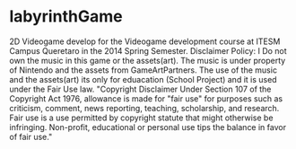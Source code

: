 # labyrinthGame
2D Videogame develop for the Videogame development course at ITESM Campus Queretaro in the 2014 Spring Semester. Disclaimer Policy:  I Do not own the music in this game or the assets(art).  The music is under property of Nintendo and the assets from GameArtPartners.  The use of the music and the assets(art) its only for eduacation (School Project) and it is used under the Fair Use law.  "Copyright Disclaimer Under Section 107 of the Copyright Act 1976, allowance is made for "fair use" for purposes such as criticism, comment, news reporting, teaching, scholarship, and research. Fair use is a use permitted by copyright statute that might otherwise be infringing. Non-profit, educational or personal use tips the balance in favor of fair use."
